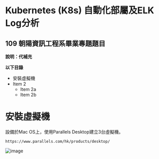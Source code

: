 # Kubernetes (K8s) 自動化部屬及ELK Log分析
## 109 朝陽資訊工程系畢業專題題目
**說明：代補充**

**以下目錄**
* 安裝虛擬機
* Item 2
  * Item 2a
  * Item 2b

# 安裝虛擬機
設備於Mac OS上，使用Parallels Desktop建立3台虛擬機。
```
https://www.parallels.com/hk/products/desktop/
```
![image](https://github.com/880831ian/kubernetes-elk/blob/main/images/1.png)
